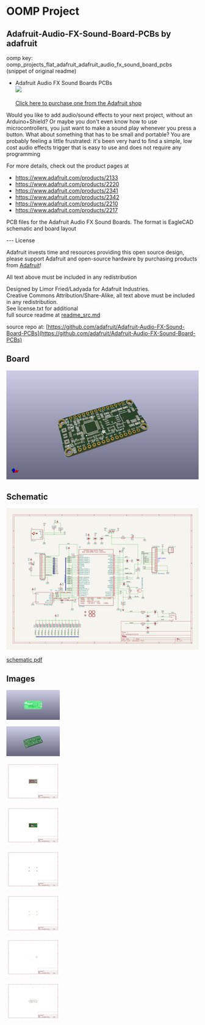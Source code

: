# OOMP Project  
## Adafruit-Audio-FX-Sound-Board-PCBs  by adafruit  
  
oomp key: oomp_projects_flat_adafruit_adafruit_audio_fx_sound_board_pcbs  
(snippet of original readme)  
  
- Adafruit Audio FX Sound Boards PCBs  
<a href="http://www.adafruit.com/products/2133"><img src="assets/image.jpg?raw=true" width="500px"><br/>  
Click here to purchase one from the Adafruit shop</a>  
  
Would you like to add audio/sound effects to your next project, without an Arduino+Shield? Or maybe you don't even know how to use microcontrollers, you just want to make a sound play whenever you press a button. What about something that has to be small and portable? You are probably feeling a little frustrated: it's been very hard to find a simple, low cost audio effects trigger that is easy to use and does not require any programming  
  
For more details, check out the product pages at  
  
   * https://www.adafruit.com/products/2133  
   * https://www.adafruit.com/products/2220  
   * https://www.adafruit.com/products/2341  
   * https://www.adafruit.com/products/2342  
   * https://www.adafruit.com/products/2210  
   * https://www.adafruit.com/products/2217  
     
PCB files for the Adafruit Audio FX Sound Boards. The format is EagleCAD schematic and board layout  
  
--- License  
  
Adafruit invests time and resources providing this open source design, please support Adafruit and open-source hardware by purchasing products from [Adafruit](https://www.adafruit.com)!  
  
All text above must be included in any redistribution  
  
Designed by Limor Fried/Ladyada for Adafruit Industries.  
Creative Commons Attribution/Share-Alike, all text above must be included in any redistribution.   
See license.txt for additional   
  full source readme at [readme_src.md](readme_src.md)  
  
source repo at: [https://github.com/adafruit/Adafruit-Audio-FX-Sound-Board-PCBs](https://github.com/adafruit/Adafruit-Audio-FX-Sound-Board-PCBs)  
## Board  
  
[![working_3d.png](working_3d_600.png)](working_3d.png)  
## Schematic  
  
[![working_schematic.png](working_schematic_600.png)](working_schematic.png)  
  
[schematic pdf](working_schematic.pdf)  
## Images  
  
[![working_3D_bottom.png](working_3D_bottom_140.png)](working_3D_bottom.png)  
  
[![working_3D_top.png](working_3D_top_140.png)](working_3D_top.png)  
  
[![working_assembly_page_01.png](working_assembly_page_01_140.png)](working_assembly_page_01.png)  
  
[![working_assembly_page_02.png](working_assembly_page_02_140.png)](working_assembly_page_02.png)  
  
[![working_assembly_page_03.png](working_assembly_page_03_140.png)](working_assembly_page_03.png)  
  
[![working_assembly_page_04.png](working_assembly_page_04_140.png)](working_assembly_page_04.png)  
  
[![working_assembly_page_05.png](working_assembly_page_05_140.png)](working_assembly_page_05.png)  
  
[![working_assembly_page_06.png](working_assembly_page_06_140.png)](working_assembly_page_06.png)  
